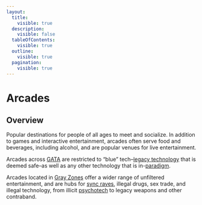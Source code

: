 ```yaml
---
layout:
  title:
    visible: true
  description:
    visible: false
  tableOfContents:
    visible: true
  outline:
    visible: true
  pagination:
    visible: true
---
```


# Arcades

## **Overview**

Popular destinations for people of all ages to meet and socialize. In addition to games and interactive entertainment, arcades often serve food and beverages, including alcohol, and are popular venues for live entertainment.

Arcades across [GATA](../) are restricted to “blue” tech–[legacy technology](../../../overview/science-and-tech/legacy-tech.md) that is deemed safe–as well as any other technology that is in-[paradigm](../politics/paradigms.md).

Arcades located in [Gray Zones](../politics/gray-zones.md) offer a wider range of unfiltered entertainment, and are hubs for [sync raves](sync-raves.md), illegal drugs, sex trade, and illegal technology, from illicit [psychotech](../../../overview/science-and-tech/psychotech.md) to legacy weapons and other contraband.
